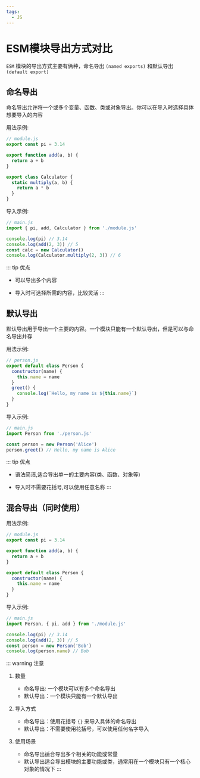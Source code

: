 ```yaml
---
tags:
  - JS
---
```

# ESM模块导出方式对比

`ESM` 模块的导出方式主要有俩种，命名导出 `(named exports)` 和默认导出 `(default export)`

## 命名导出
命名导出允许将一个或多个变量、函数、类或对象导出。你可以在导入时选择具体想要导入的内容

用法示例:
```js
// module.js
export const pi = 3.14

export function add(a, b) {  
  return a + b
}  

export class Calculator {
  static multiply(a, b) {
    return a * b
  }
}
```

导入示例:
```js
// main.js
import { pi, add, Calculator } from './module.js'

console.log(pi) // 3.14
console.log(add(2, 3)) // 5
const calc = new Calculator()
console.log(Calculator.multiply(2, 3)) // 6
```

::: tip 优点
* 可以导出多个内容

* 导入时可选择所需的内容，比较灵活
:::

## 默认导出
默认导出用于导出一个主要的内容。一个模块只能有一个默认导出，但是可以与命名导出并存

用法示例:
```js
// person.js  
export default class Person {
  constructor(name) {
    this.name = name
  }
  greet() {
    console.log(`Hello, my name is ${this.name}`)
  }
}
```

导入示例:
```js
// main.js  
import Person from './person.js'

const person = new Person('Alice')
person.greet() // Hello, my name is Alice
```

::: tip 优点
* 语法简洁,适合导出单一的主要内容(类、函数、对象等)

* 导入时不需要花括号,可以使用任意名称
:::

## 混合导出（同时使用）

用法示例:
```js
// module.js
export const pi = 3.14

export function add(a, b) {
  return a + b
}

export default class Person {
  constructor(name) {
    this.name = name
  }
}
```

导入示例:
```js
// main.js  
import Person, { pi, add } from './module.js'

console.log(pi) // 3.14
console.log(add(2, 3)) // 5
const person = new Person('Bob')
console.log(person.name) // Bob
```

::: warning 注意
1. 数量
    * 命名导出: 一个模块可以有多个命名导出
    * 默认导出：一个模块只能有一个默认导出

1. 导入方式
    * 命名导出：使用花括号 `{}` 来导入具体的命名导出
    * 默认导出：不需要使用花括号，可以使用任何名字导入

1. 使用场景
    * 命名导出适合导出多个相关的功能或常量
    * 默认导出适合导出模块的主要功能或类，通常用在一个模块只有一个核心对象的情况下
:::
